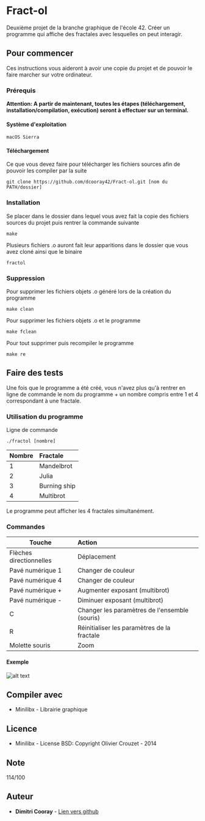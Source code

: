 # Fract-ol

Deuxième projet de la branche graphique de l'école 42. Créer un programme qui affiche des fractales avec lesquelles 
on peut interagir.

## Pour commencer

Ces instructions vous aideront à avoir une copie du projet et de pouvoir le faire marcher sur votre ordinateur.

### Prérequis

**Attention: A partir de maintenant, toutes les étapes (téléchargement, installation/compilation, exécution) seront à effectuer sur un terminal.**

#### Système d'exploitation

```
macOS Sierra
```

#### Téléchargement

Ce que vous devez faire pour télécharger les fichiers sources afin de pouvoir les compiler par la suite

```
git clone https://github.com/dcooray42/Fract-ol.git [nom du PATH/dossier]
```

### Installation

Se placer dans le dossier dans lequel vous avez fait la copie des fichiers sources du projet puis rentrer la commande suivante

```
make
```

Plusieurs fichiers .o auront fait leur apparitions dans le dossier que vous avez cloné ainsi que le binaire

```
fractol
```
### Suppression

Pour supprimer les fichiers objets .o généré lors de la création du programme

```
make clean
```

Pour supprimer les fichiers objets .o et le programme

```
make fclean
```

Pour tout supprimer puis recompiler le programme

```
make re
```

## Faire des tests

Une fois que le programme a été créé, vous n'avez plus qu'à rentrer en ligne de commande le nom du programme + un nombre 
compris entre 1 et 4 correspondant à une fractale.

### Utilisation du programme

Ligne de commande

```
./fractol [nombre]
```

| Nombre |   Fractale   |
| ------ |:------------ |
|    1   | Mandelbrot   |
|    2   | Julia        |
|    3   | Burning ship |
|    4   | Multibrot    |

Le programme peut afficher les 4 fractales simultanément.

### Commandes

|          Touche         |                    Action                     |
| ----------------------- |:--------------------------------------------- |
| Flèches directionnelles | Déplacement                                   |
| Pavé numérique 1        | Changer de couleur                            |
| Pavé numérique 4        | Changer de couleur                            |
| Pavé numérique +        | Augmenter exposant (multibrot)                |
| Pavé numérique -        | Diminuer exposant (multibrot)                 |
| C                       | Changer les paramètres de l'ensemble (souris) |
| R                       | Réinitialiser les paramètres de la fractale   |
| Molette souris          | Zoom                                          |

#### Exemple
![alt text](https://raw.githubusercontent.com/konamifox/Fract-ol/master/photo/Fractol.jpeg)

## Compiler avec
* Minilibx - Librairie graphique

## Licence
* Minilibx - License BSD: Copyright Olivier Crouzet - 2014

## Note
114/100

## Auteur

* **Dimitri Cooray** - [Lien vers github](https://github.com/dcooray42)
